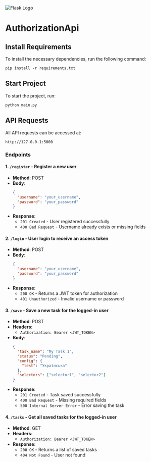 ![Flask Logo](https://flask.palletsprojects.com/en/stable/_images/flask-horizontal.png)
# AuthorizationApi
## Install Requirements
To install the necessary dependencies, run the following command:
```commandline
pip install -r requirements.txt
```

## Start Project
To start the project, run:
```commandline
python main.py
```

## API Requests
All API requests can be accessed at:
```commandline
http://127.0.0.1:5000
```

### Endpoints

#### 1. `/register` - Register a new user
- **Method**: POST
- **Body**: 
  ```json
  {
    "username": "your_username",
    "password": "your_password"
  }
  ```
- **Response**: 
  - `201 Created` - User registered successfully
  - `400 Bad Request` - Username already exists or missing fields

#### 2. `/login` - User login to receive an access token
- **Method**: POST
- **Body**: 
  ```json
  {
    "username": "your_username",
    "password": "your_password"
  }
  ```
- **Response**: 
  - `200 OK` - Returns a JWT token for authorization
  - `401 Unauthorized` - Invalid username or password

#### 3. `/save` - Save a new task for the logged-in user
- **Method**: POST
- **Headers**: 
  - `Authorization: Bearer <JWT_TOKEN>`
- **Body**: 
  ```json
  {
    "task_name": "My Task 1",
    "status": "Pending",
    "config": {
      "test": "Українська"
    },
    "selectors": ["selector1", "selector2"]
  }
  ```
- **Response**: 
  - `201 Created` - Task saved successfully
  - `400 Bad Request` - Missing required fields
  - `500 Internal Server Error` - Error saving the task

#### 4. `/tasks` - Get all saved tasks for the logged-in user
- **Method**: GET
- **Headers**: 
  - `Authorization: Bearer <JWT_TOKEN>`
- **Response**: 
  - `200 OK` - Returns a list of saved tasks
  - `404 Not Found` - User not found
